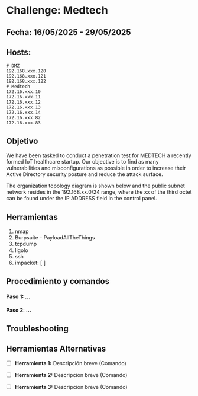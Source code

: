 # Challenge: Medtech

## Fecha: 16/05/2025 - 29/05/2025
## Hosts: 
```
# DMZ
192.168.xxx.120
192.168.xxx.121
192.168.xxx.122
# Medtech
172.16.xxx.10
172.16.xxx.11
172.16.xxx.12
172.16.xxx.13
172.16.xxx.14
172.16.xxx.82
172.16.xxx.83
```
## Objetivo
We have been tasked to conduct a penetration test for MEDTECH a recently formed IoT healthcare startup. 
Our objective is to find as many vulnerabilities and misconfigurations as possible in order to increase 
their Active Directory security posture and reduce the attack surface.

The organization topology diagram is shown below and the public subnet network resides in the 192.168.xx.0/24 range, 
where the xx of the third octet can be found under the IP ADDRESS field in the control panel.

## Herramientas
1. nmap 
2. Burpsuite - PayloadAllTheThings
3. tcpdump
4. ligolo
5. ssh
6. impacket: [ ]


## Procedimiento y comandos
#### Paso 1: ...
#### Paso 2: ...
## Troubleshooting
## Herramientas Alternativas
- [ ] **Herramienta 1:** Descripción breve (Comando)
- [ ] **Herramienta 2:** Descripción breve (Comando)
- [ ] **Herramienta 3:** Descripción breve (Comando)

